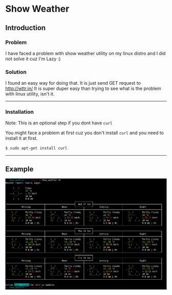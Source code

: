 # Show Weather

## Introduction

### Problem 
I have faced a problem with show weather utility on my linux distro and I did not solve it cuz I'm Lazy :)

### Solution
I found an easy way for doing that. It is just send GET request to http://wttr.in/ 
It is super duper easy than trying to see what is  the problem with linux utility, isn't it.

---
### Installation
Note: This is an optional step if you dont have `curl`

You might face a problem at first cuz you don't install `curl` and you need to install it at first.

```bash
$ sudo apt-get install curl
```
---

## Example

![Example](./examples/example.png)